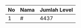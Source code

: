 | No | Nama            | Jumlah Level |
|----|-----------------|--------------|
| 1  | #    |    4437        |
